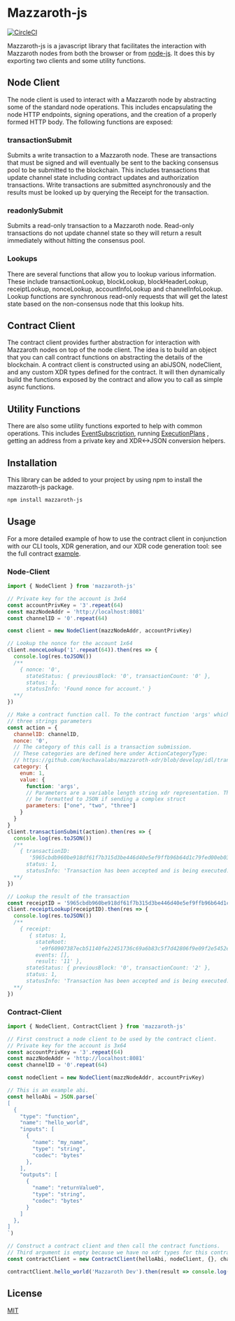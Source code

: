 # Mazzaroth-js

[![CircleCI](https://circleci.com/gh/kochavalabs/mazzaroth-js.svg?style=svg)](https://circleci.com/gh/kochavalabs/mazzaroth-js)

Mazzaroth-js is a javascript library that facilitates the interaction with
Mazzaroth nodes from both the browser or from [node-js](https://nodejs.org/en/).
It does this by exporting two clients and some utility functions.

## Node Client

The node client is used to interact with a Mazzaroth node by abstracting some
of the standard node operations. This includes encapsulating the node HTTP
endpoints, signing operations, and the creation of a properly formed HTTP
body. The following functions are exposed:

### transactionSubmit

Submits a write transaction to a Mazzaroth node. These are transactions
that must be signed and will eventually be sent to the backing consensus
pool to be submitted to the blockchain. This includes transactions that
update channel state including contract updates and authorization
transactions. Write transactions are submitted asynchronously and the
results must be looked up by querying the Receipt for the transaction.

### readonlySubmit

Submits a read-only transaction to a Mazzaroth node. Read-only transactions
do not update channel state so they will return a result immediately
without hitting the consensus pool.

### Lookups

There are several functions that allow you to lookup various information. These
include transactionLookup, blockLookup, blockHeaderLookup, receiptLookup,
nonceLookup, accountInfoLookup and channelInfoLookup. Lookup functions are
synchronous read-only requests that will get the latest state based on the
non-consensus node that this lookup hits.

## Contract Client

The contract client provides further abstraction for interaction with Mazzaroth
nodes on top of the node client. The idea is to build an object that you can
call contract functions on abstracting the details of the blockchain. A
contract client is constructed using an abiJSON, nodeClient, and any custom
XDR types defined for the contract. It will then dynamically build the functions
exposed by the contract and allow you to call as simple async functions.

## Utility Functions

There are also some utility functions exported to help with common operations.
This includes [EventSubscription](https://mazzaroth.io/docs/4-Event_Subscription/3-Tools.md),
running [ExecutionPlans](https://github.com/kochavalabs/mazzaroth-xdr/blob/master/idl/plan.x)
, getting an address from a private key and XDR<->JSON conversion helpers.

## Installation

This library can be added to your project by using npm to install the
mazzaroth-js package.

```bash
npm install mazzaroth-js
```

## Usage

For a more detailed example of how to use the contract client in conjunction
with our CLI tools, XDR generation, and our XDR code generation tool: see the
full contract [example](https://github.com/kochavalabs/full-contract-example).

### Node-Client

```js
import { NodeClient } from 'mazzaroth-js'

// Private key for the account is 3x64
const accountPrivKey = '3'.repeat(64)
const mazzNodeAddr = 'http://localhost:8081'
const channelID = '0'.repeat(64)

const client = new NodeClient(mazzNodeAddr, accountPrivKey)

// Lookup the nonce for the account 1x64
client.nonceLookup('1'.repeat(64)).then(res => {
  console.log(res.toJSON())
  /**
    { nonce: '0',
      stateStatus: { previousBlock: '0', transactionCount: '0' },
      status: 1,
      statusInfo: 'Found nonce for account.' }
  **/
})

// Make a contract function call. To the contract function 'args' which takes
// three strings parameters
const action = {
  channelID: channelID,
  nonce: '0',
  // The category of this call is a transaction submission.
  // These categories are defined here under ActionCategoryType:
  // https://github.com/kochavalabs/mazzaroth-xdr/blob/develop/idl/transaction.x
  category: {
    enum: 1,
    value: {
      function: 'args',
      // Parameters are a variable length string xdr representation. They should
      // be formatted to JSON if sending a complex struct
      parameters: ["one", "two", "three"]
    }
  }
}
client.transactionSubmit(action).then(res => {
  console.log(res.toJSON())
  /**
    { transactionID:
       '5965cbdb960be918df61f7b315d3be446d40e5ef9ffb96b64d1c79fed00eb03f',
      status: 1,
      statusInfo: 'Transaction has been accepted and is being executed.' }
  **/
})

// Lookup the result of the transaction
const receiptID = '5965cbdb960be918df61f7b315d3be446d40e5ef9ffb96b64d1c79fed00eb03f'
client.receiptLookup(receiptID).then(res => {
  console.log(res.toJSON())
  /**
    { receipt:
       { status: 1,
         stateRoot:
          'e9f60907387ecb51140fe22451736c69a6b83c5f7d42806f9e09f2e5452ebd0e',
         events: [],
         result: '11' },
      stateStatus: { previousBlock: '0', transactionCount: '2' },
      status: 1,
      statusInfo: 'Transaction has been accepted and is being executed.' }
  **/
})
```

### Contract-Client

```js
import { NodeClient, ContractClient } from 'mazzaroth-js'

// First construct a node client to be used by the contract client.
// Private key for the account is 3x64
const accountPrivKey = '3'.repeat(64)
const mazzNodeAddr = 'http://localhost:8081'
const channelID = '0'.repeat(64)

const nodeClient = new NodeClient(mazzNodeAddr, accountPrivKey)

// This is an example abi.
const helloAbi = JSON.parse(`
[
  {
    "type": "function",
    "name": "hello_world",
    "inputs": [
      {
        "name": "my_name",
        "type": "string",
        "codec": "bytes"
      },
    ],
    "outputs": [
      {
        "name": "returnValue0",
        "type": "string",
        "codec": "bytes"
      }
    ]
  },
]
`)

// Construct a contract client and then call the contract functions.
// Third argument is empty because we have no xdr types for this contract.
const contractClient = new ContractClient(helloAbi, nodeClient, {}, channelID)

contractClient.hello_world('Mazzaroth Dev').then(result => console.log(result))
```

## License

[MIT](https://choosealicense.com/licenses/mit/)
